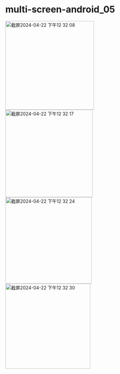 # multi-screen-android_05
<img width="276" alt="截屏2024-04-22 下午12 32 08" src="https://github.com/Luna-Jia/multi-screen-android_05/assets/73403516/771a015c-7aa0-490a-9352-56053e35fd79">
<img width="272" alt="截屏2024-04-22 下午12 32 17" src="https://github.com/Luna-Jia/multi-screen-android_05/assets/73403516/2070ca25-3826-4a21-86a9-94bb4b1c5cf8">
<img width="269" alt="截屏2024-04-22 下午12 32 24" src="https://github.com/Luna-Jia/multi-screen-android_05/assets/73403516/e60f4d3f-b18e-4db5-b998-91dd41480589">
<img width="265" alt="截屏2024-04-22 下午12 32 30" src="https://github.com/Luna-Jia/multi-screen-android_05/assets/73403516/180598fe-75ff-4fd9-8dba-53125795745a">

